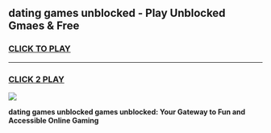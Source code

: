 
## dating games unblocked - Play Unblocked Gmaes & Free
<h3>
<a href="https://news.freeplayer.one?title=dating_games_unblocked&ref=23F">CLICK TO PLAY</a></h3>
<hr>

<h3>
<a href="https://news.freeplayer.one?title=dating_games_unblocked&ref=23F">CLICK 2 PLAY</a>
  
</h3>

<a href="https://news.freeplayer.one?title=dating_games_unblocked&ref=23F/"><img src="https://clearcache.store/games.png"></a>


**dating games unblocked games unblocked: Your Gateway to Fun and Accessible Online Gaming**
